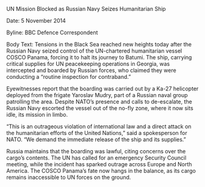 UN Mission Blocked as Russian Navy Seizes Humanitarian Ship

Date: 5 November 2014

Byline:
BBC Defence Correspondent

Body Text:
Tensions in the Black Sea reached new heights today after the Russian Navy seized control of the UN-chartered humanitarian vessel COSCO Panama, forcing it to halt its journey to Batumi. The ship, carrying critical supplies for UN peacekeeping operations in Georgia, was intercepted and boarded by Russian forces, who claimed they were conducting a “routine inspection for contraband.”

Eyewitnesses report that the boarding was carried out by a Ka-27 helicopter deployed from the frigate Yaroslav Mudry, part of a Russian naval group patrolling the area. Despite NATO’s presence and calls to de-escalate, the Russian Navy escorted the vessel out of the no-fly zone, where it now sits idle, its mission in limbo.

“This is an outrageous violation of international law and a direct attack on the humanitarian efforts of the United Nations,” said a spokesperson for NATO. “We demand the immediate release of the ship and its supplies.”

Russia maintains that the boarding was lawful, citing concerns over the cargo’s contents. The UN has called for an emergency Security Council meeting, while the incident has sparked outrage across Europe and North America. The COSCO Panama’s fate now hangs in the balance, as its cargo remains inaccessible to UN forces on the ground.
